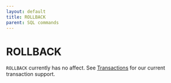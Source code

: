 ```yaml
---
layout: default
title: ROLLBACK
parent: SQL commands
---
```


# ROLLBACK

`ROLLBACK` currently has no affect. See [Transactions] for our current transaction
support.

[Transactions]: /glaredb/transactions/
